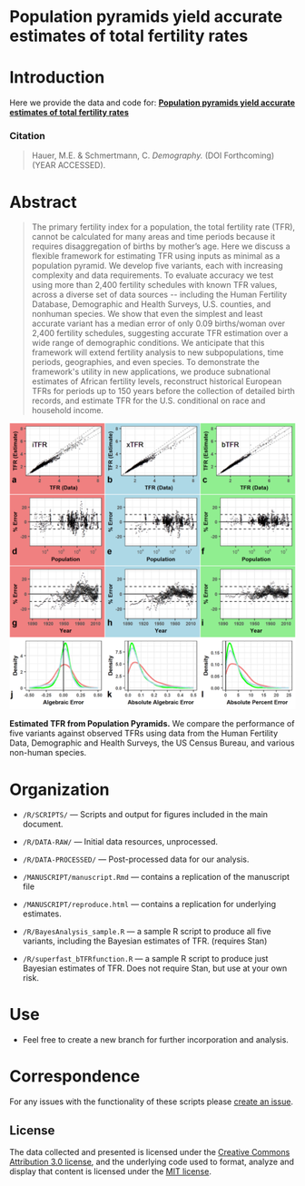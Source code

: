 # Population pyramids yield accurate estimates of total fertility rates

# Introduction
Here we provide the data and code for:  [**Population pyramids yield accurate estimates of total fertility rates**](https://github.com/mathewhauer/iTFR-replication/blob/master/MANUSCRIPT/manuscript.pdf)

### Citation


> Hauer, M.E. & Schmertmann, C. *Demography.* (DOI Forthcoming) (YEAR ACCESSED).


# Abstract
> The primary fertility index for a population, the total fertility rate (TFR), cannot be calculated for many areas and time periods because it requires disaggregation of births by mother’s age. Here we discuss a flexible framework for estimating TFR using inputs as minimal as a population pyramid. We develop five variants, each with increasing complexity and data requirements. To evaluate accuracy we test using more than 2,400 fertility schedules with known TFR values, across a diverse set of data sources --  including the Human Fertility Database, Demographic and Health Surveys, U.S. counties, and nonhuman species. We show that even the simplest and least accurate variant has a median error of only 0.09 births/woman over 2,400 fertility schedules, suggesting accurate TFR estimation over a wide range of demographic conditions. We anticipate that this framework will extend fertility analysis to new subpopulations, time periods, geographies, and even species. To demonstrate the framework's utility in new applications, we produce subnational estimates of African fertility levels, reconstruct historical European TFRs for periods up to 150 years before the collection of detailed birth records, and estimate TFR for the U.S. conditional on race and household income.

![Main Figure](MANUSCRIPT/manuscript_files/figure-latex/plot-multipanel-summary-1.png "Main Figure")

**Estimated TFR from Population Pyramids.** We compare the performance of five variants against observed TFRs using data from the Human Fertility Data, Demographic and Health Surveys, the US Census Bureau, and various non-human species.

# Organization
- `/R/SCRIPTS/`  — Scripts and output for figures included in the main document.
- `/R/DATA-RAW/`  — Initial data resources, unprocessed.
- `/R/DATA-PROCESSED/` — Post-processed data for our analysis.
- `/MANUSCRIPT/manuscript.Rmd` — contains a replication of the manuscript file

- `/MANUSCRIPT/reproduce.html` — contains a replication for underlying estimates.
- `/R/BayesAnalysis_sample.R` — a sample R script to produce all five variants, including the Bayesian estimates of TFR. (requires Stan)
- `/R/superfast_bTFRfunction.R` — a sample R script to produce just Bayesian estimates of TFR. Does not require Stan, but use at your own risk.


# Use
- Feel free to create a new branch for further incorporation and analysis. 

# Correspondence
For any issues with the functionality of these scripts please [create an issue](https://github.com/mathewhauer/iTFR/issues).

## License
The data collected and presented is licensed under the [Creative Commons Attribution 3.0 license](http://creativecommons.org/licenses/by/3.0/us/deed.en_US), and the underlying code used to format, analyze and display that content is licensed under the [MIT license](http://opensource.org/licenses/mit-license.php).